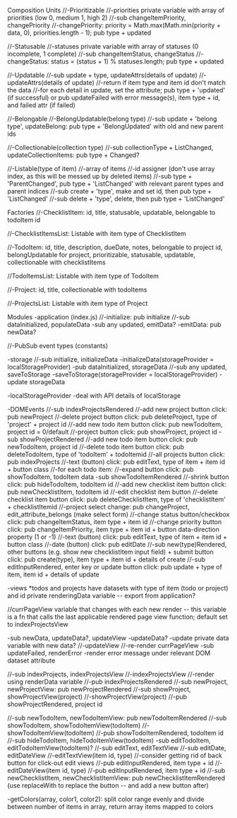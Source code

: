 Composition Units
//-Prioritizable
  //-priorities private variable with array of priorities (low 0, medium 1, high 2)
  //-sub changeItemPriority, changePriority
  //-changePriority: priority = Math.max(Math.min(priority + data, 0), priorities.length - 1); pub type + updated

//-Statusable
  //-statuses private variable with array of statuses (0 incomplete, 1 complete)
  //-sub changeItemStatus, changeStatus
  //-changeStatus: status = (status + 1) % statuses.length; pub type + updated

//-Updatable
  //-sub update + type, updateAttrs(details of update)
  //-updateAttrs(details of update)
    //-return if item type and item id don't match the data
    //-for each detail in update, set the attribute; pub type + 'updated' (if successful) or pub updateFailed with error message(s), item type + id, and failed attr (if failed)

//-Belongable
//-BelongUpdatable(belong type)
  //-sub update + 'belong type', updateBelong: pub type + 'BelongUpdated' with old and new parent ids

//-Collectionable(collection type)
  //-sub collectionType + ListChanged, updateCollectionItems: pub type + Changed?

//-Listable(type of item)
  //-array of items
  //-id assigner (don't use array index, as this will be messed up by deleted items)
  //-sub type + 'ParentChanged', pub type + 'ListChanged' with relevant parent types and parent indices
  //-sub create + 'type', make and set id, then pub type + 'ListChanged'
  //-sub delete + 'type', delete, then pub type + 'ListChanged'

Factories
//-ChecklistItem: id, title, statusable, updatable, belongable to todoItem id

//-ChecklistItemsList: Listable with item type of ChecklistItem

//-TodoItem: id, title, description, dueDate, notes, belongable to project id, belongUpdatable for project, prioritizable, statusable, updatable, collectionable with checklistItems

//TodoItemsList: Listable with item type of TodoItem

//-Project: id, title, collectionable with todoItems

//-ProjectsList: Listable with item type of Project

Modules
-application (index.js)
  //-initialize: pub initialize
  //-sub dataInitialized, populateData
  -sub any updated, emitData?
  -emitData: pub newData?

//-PubSub event types (constants)

-storage
  //-sub initialize, initializeData
  -initializeData(storageProvider = localStorageProvider)
    -pub dataInitialized, storageData
  //-sub any updated, saveToStorage
  -saveToStorage(storageProvider = localStorageProvider)
    -update storageData

-localStorageProvider
  -deal with API details of localStorage

-DOMEvents
  //-sub indexProjectsRendered
    //-add new project button click: pub newProject
    //-delete project button click: pub deleteProject, type of 'project' + project id
    //-add new todo item button click: pub newTodoItem, project id = 0/default
    //-project button click: pub showProject, project id
  -sub showProjectRendered
    //-add new todo item button click: pub newTodoItem, project id
    //-delete todo item button click: pub deleteTodoItem, type of 'todoItem' + todoItemid
    //-all projects button click: pub indexProjects
    //-text (button) click: pub editText, type of item + item id + button class
    //-for each todo item:
      //-expand button click: pub showTodoItem, todoItem data
  -sub showTodoItemRendered
    //-shrink button click: pub hideTodoItem, todoItem id
    //-add new checklist item button click: pub newChecklistItem, todoItem id
    //-edit checklist item button
    //-delete checklist item button click: pub deleteChecklistItem, type of 'checklistItem' + checklistItemid
    //-project select change: pub changeProject, edit_attribute_belongs (make select form)
    //-change status button/checkbox click: pub changeItemStatus, item type + item id
    //-change priority button click: pub changeItemPriority, item type + item id + button data-direction property (1 or -1)
     //-text (button) click: pub editText, type of item + item id + button class
    //-date (button) click: pub editDate
  //-sub new(type)Rendered, other buttons (e.g. show new checklistItem input field) + submit button click: pub create(type), item type + item id + details of create
  //-sub editInputRendered, enter key or update button click: pub update + type of item, item id + details of update

-views
  *todos and projects have datasets with type of item (todo or project) and id
  private renderingData variable -- export from application?

  //currPageView variable that changes with each new render -- this variable is a fn that calls the last applicable rendered page view function; default set to indexProjectsView

  -sub newData, updateData?, updateView
  -updateData?
    -update private data variable with new data?
  //-updateView
    //-re-render currPageView
  -sub updateFailed, renderError
    -render error message under relevant DOM dataset attribute

  //-sub indexProjects, indexProjectsView
  //-indexProjectsView
    //-render using renderData variable
    //-pub indexProjectsRendered
  //-sub newProject, newProjectView: pub newProjectRendered
  //-sub showProject, showProjectView(project)
  //-showProjectView(project)
    //-pub showProjectRendered, project id

  //-sub newTodoItem, newTodoItemView: pub newTodoItemRendered
  //-sub showTodoItem, showTodoItemView(todoItem)
  //-showTodoItemView(todoItem)
    //-pub showTodoItemRendered, todoItem id
  //-sub hideTodoItem, hideTodoItemView(todoItem)
  -sub editTodoItem, editTodoItemView(todoItem)?
  //-sub editText, editTextView
  //-sub editDate, editDateView
  //-editTextView(item id, type)
    //-consider getting rid of back button for click-out edit views
    //-pub editInputRendered, item type + id
  //-editDateView(item id, type)
    //-pub editInputRendered, item type + id
  //-sub newChecklistItem, newChecklistItemView: pub newChecklistItemRendered (use replaceWith to replace the button -- and add a new button after)

  -getColors(array, color1, color2): split color range evenly and divide between number of items in array, return array items mapped to colors
